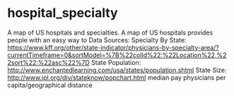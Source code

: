 # hospital_specialty
A map of US hospitals and specialties.
A map of US hospitals provides people with an easy way to 
Data Sources:
Specialty By State: https://www.kff.org/other/state-indicator/physicians-by-specialty-area/?currentTimeframe=0&sortModel=%7B%22colId%22:%22Location%22,%22sort%22:%22asc%22%7D
State Population: http://www.enchantedlearning.com/usa/states/population.shtml
State Size: http://www.ipl.org/div/stateknow/popchart.html
median pay
physicians per capita/geographical distance

          
